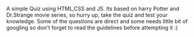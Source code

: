 A simple Quiz using HTML,CSS and JS.
Its based on harry Potter and Dr.Strange movie series, so hurry up, take the quiz and test your knowledge.
Some of the questions are direct and some needs little bit of googling so don't forget to read the guidelines before attempting it :)
